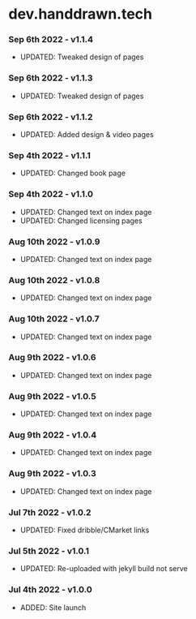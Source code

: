 # dev.handdrawn.tech


### Sep 6th 2022 - v1.1.4
* UPDATED: Tweaked design of pages

### Sep 6th 2022 - v1.1.3
* UPDATED: Tweaked design of pages

### Sep 6th 2022 - v1.1.2
* UPDATED: Added design & video pages

### Sep 4th 2022 - v1.1.1
* UPDATED: Changed book page

### Sep 4th 2022 - v1.1.0
* UPDATED: Changed text on index page
* UPDATED: Changed licensing pages

### Aug 10th 2022 - v1.0.9
* UPDATED: Changed text on index page

### Aug 10th 2022 - v1.0.8
* UPDATED: Changed text on index page

### Aug 10th 2022 - v1.0.7
* UPDATED: Changed text on index page

### Aug 9th 2022 - v1.0.6
* UPDATED: Changed text on index page

### Aug 9th 2022 - v1.0.5
* UPDATED: Changed text on index page

### Aug 9th 2022 - v1.0.4
* UPDATED: Changed text on index page

### Aug 9th 2022 - v1.0.3
* UPDATED: Changed text on index page

### Jul 7th 2022 - v1.0.2
* UPDATED: Fixed dribble/CMarket links

### Jul 5th 2022 - v1.0.1
* UPDATED: Re-uploaded with jekyll build not serve

### Jul 4th 2022 - v1.0.0
* ADDED: Site launch